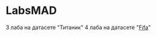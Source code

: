 # LabsMAD

3 лаба на датасете "Титаник"
4 лаба на датасете "<a href="https://github.com/TheyCallMeZong/LabsMAD/tree/main">Fifa</a>" 

